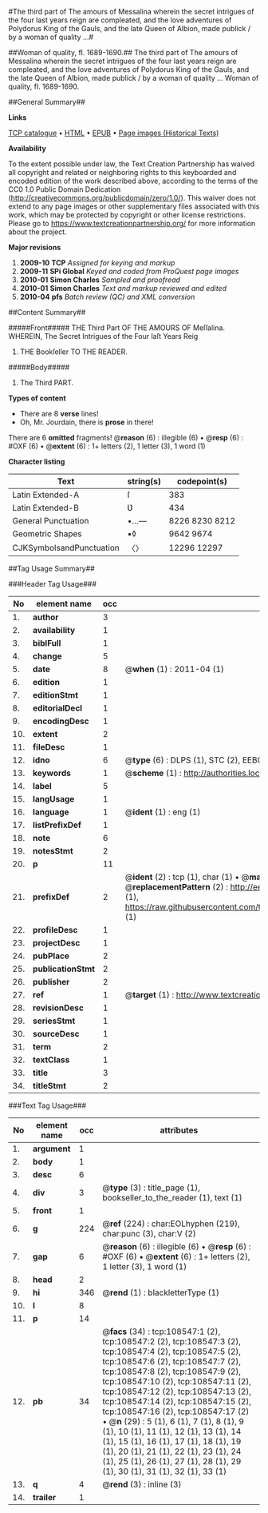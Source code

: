 #The third part of The amours of Messalina wherein the secret intrigues of the four last years reign are compleated, and the love adventures of Polydorus King of the Gauls, and the late Queen of Albion, made publick / by a woman of quality ...#

##Woman of quality, fl. 1689-1690.##
The third part of The amours of Messalina wherein the secret intrigues of the four last years reign are compleated, and the love adventures of Polydorus King of the Gauls, and the late Queen of Albion, made publick / by a woman of quality ...
Woman of quality, fl. 1689-1690.

##General Summary##

**Links**

[TCP catalogue](http://www.ota.ox.ac.uk/tcp/)  • 
[HTML](http://tei.it.ox.ac.uk/tcp/Texts-HTML/free/A64/A64511.html)  • 
[EPUB](http://tei.it.ox.ac.uk/tcp/Texts-EPUB/free/A64/A64511.epub) • 
[Page images (Historical Texts)](https://historicaltexts.jisc.ac.uk/eebo-19135438e)

**Availability**

To the extent possible under law, the Text Creation Partnership has waived all copyright and related or neighboring rights to this keyboarded and encoded edition of the work described above, according to the terms of the CC0 1.0 Public Domain Dedication (http://creativecommons.org/publicdomain/zero/1.0/). This waiver does not extend to any page images or other supplementary files associated with this work, which may be protected by copyright or other license restrictions. Please go to https://www.textcreationpartnership.org/ for more information about the project.

**Major revisions**

1. __2009-10__ __TCP__ *Assigned for keying and markup*
1. __2009-11__ __SPi Global__ *Keyed and coded from ProQuest page images*
1. __2010-01__ __Simon Charles__ *Sampled and proofread*
1. __2010-01__ __Simon Charles__ *Text and markup reviewed and edited*
1. __2010-04__ __pfs__ *Batch review (QC) and XML conversion*

##Content Summary##

#####Front#####
THE Third Part OF THE AMOURS OF
Meſſalina. WHEREIN, The Secret Intrigues of the Four laſt Years Reig
1. THE Bookſeller TO THE READER.

#####Body#####

1. The Third PART.

**Types of content**

  * There are 8 **verse** lines!
  * Oh, Mr. Jourdain, there is **prose** in there!

There are 6 **omitted** fragments! 
 @__reason__ (6) : illegible (6)  •  @__resp__ (6) : #OXF (6)  •  @__extent__ (6) : 1+ letters (2), 1 letter (3), 1 word (1)

**Character listing**


|Text|string(s)|codepoint(s)|
|---|---|---|
|Latin Extended-A|ſ|383|
|Latin Extended-B|Ʋ|434|
|General Punctuation|•…—|8226 8230 8212|
|Geometric Shapes|▪◊|9642 9674|
|CJKSymbolsandPunctuation|〈〉|12296 12297|

##Tag Usage Summary##

###Header Tag Usage###

|No|element name|occ|attributes|
|---|---|---|---|
|1.|__author__|3||
|2.|__availability__|1||
|3.|__biblFull__|1||
|4.|__change__|5||
|5.|__date__|8| @__when__ (1) : 2011-04 (1)|
|6.|__edition__|1||
|7.|__editionStmt__|1||
|8.|__editorialDecl__|1||
|9.|__encodingDesc__|1||
|10.|__extent__|2||
|11.|__fileDesc__|1||
|12.|__idno__|6| @__type__ (6) : DLPS (1), STC (2), EEBO-CITATION (1), OCLC (1), VID (1)|
|13.|__keywords__|1| @__scheme__ (1) : http://authorities.loc.gov/ (1)|
|14.|__label__|5||
|15.|__langUsage__|1||
|16.|__language__|1| @__ident__ (1) : eng (1)|
|17.|__listPrefixDef__|1||
|18.|__note__|6||
|19.|__notesStmt__|2||
|20.|__p__|11||
|21.|__prefixDef__|2| @__ident__ (2) : tcp (1), char (1)  •  @__matchPattern__ (2) : ([0-9\-]+):([0-9IVX]+) (1), (.+) (1)  •  @__replacementPattern__ (2) : http://eebo.chadwyck.com/downloadtiff?vid=$1&page=$2 (1), https://raw.githubusercontent.com/textcreationpartnership/Texts/master/tcpchars.xml#$1 (1)|
|22.|__profileDesc__|1||
|23.|__projectDesc__|1||
|24.|__pubPlace__|2||
|25.|__publicationStmt__|2||
|26.|__publisher__|2||
|27.|__ref__|1| @__target__ (1) : http://www.textcreationpartnership.org/docs/. (1)|
|28.|__revisionDesc__|1||
|29.|__seriesStmt__|1||
|30.|__sourceDesc__|1||
|31.|__term__|2||
|32.|__textClass__|1||
|33.|__title__|3||
|34.|__titleStmt__|2||


###Text Tag Usage###

|No|element name|occ|attributes|
|---|---|---|---|
|1.|__argument__|1||
|2.|__body__|1||
|3.|__desc__|6||
|4.|__div__|3| @__type__ (3) : title_page (1), bookseller_to_the_reader (1), text (1)|
|5.|__front__|1||
|6.|__g__|224| @__ref__ (224) : char:EOLhyphen (219), char:punc (3), char:V (2)|
|7.|__gap__|6| @__reason__ (6) : illegible (6)  •  @__resp__ (6) : #OXF (6)  •  @__extent__ (6) : 1+ letters (2), 1 letter (3), 1 word (1)|
|8.|__head__|2||
|9.|__hi__|346| @__rend__ (1) : blackletterType (1)|
|10.|__l__|8||
|11.|__p__|14||
|12.|__pb__|34| @__facs__ (34) : tcp:108547:1 (2), tcp:108547:2 (2), tcp:108547:3 (2), tcp:108547:4 (2), tcp:108547:5 (2), tcp:108547:6 (2), tcp:108547:7 (2), tcp:108547:8 (2), tcp:108547:9 (2), tcp:108547:10 (2), tcp:108547:11 (2), tcp:108547:12 (2), tcp:108547:13 (2), tcp:108547:14 (2), tcp:108547:15 (2), tcp:108547:16 (2), tcp:108547:17 (2)  •  @__n__ (29) : 5 (1), 6 (1), 7 (1), 8 (1), 9 (1), 10 (1), 11 (1), 12 (1), 13 (1), 14 (1), 15 (1), 16 (1), 17 (1), 18 (1), 19 (1), 20 (1), 21 (1), 22 (1), 23 (1), 24 (1), 25 (1), 26 (1), 27 (1), 28 (1), 29 (1), 30 (1), 31 (1), 32 (1), 33 (1)|
|13.|__q__|4| @__rend__ (3) : inline (3)|
|14.|__trailer__|1||
